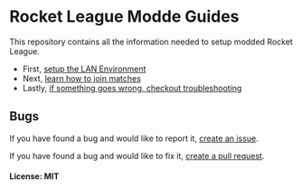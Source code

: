 # Rocket League Modde Guides
This repository contains all the information needed to setup modded Rocket League.

* First, [setup the LAN Environment](/setting-up-a-lan-environment.md)
* Next, [learn how to join matches](/joining-matches.md)
* Lastly, [if something goes wrong, checkout troubleshooting](/troubleshooting.md)

## Bugs
If you have found a bug and would like to report it, [create an issue](https://github.com/undertowesports/rl-modded/issues).

If you have found a bug and would like to fix it, [create a pull request](https://github.com/undertowesports/rl-modded/pulls).


#### License: MIT
